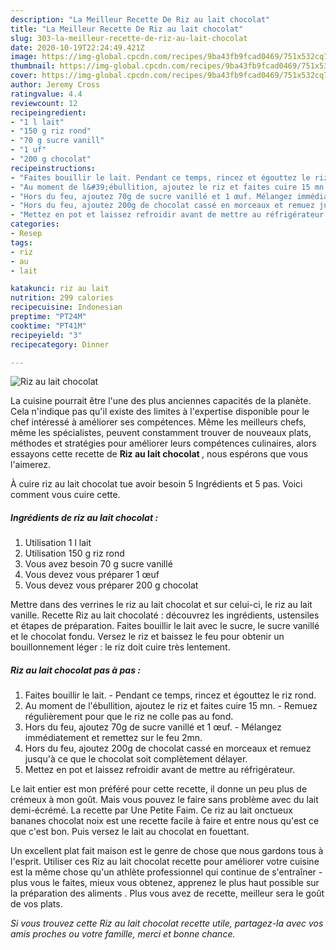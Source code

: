 ```yaml
---
description: "La Meilleur Recette De Riz au lait chocolat"
title: "La Meilleur Recette De Riz au lait chocolat"
slug: 303-la-meilleur-recette-de-riz-au-lait-chocolat
date: 2020-10-19T22:24:49.421Z
image: https://img-global.cpcdn.com/recipes/9ba43fb9fcad0469/751x532cq70/riz-au-lait-chocolat-photo-principale-de-la-recette.jpg
thumbnail: https://img-global.cpcdn.com/recipes/9ba43fb9fcad0469/751x532cq70/riz-au-lait-chocolat-photo-principale-de-la-recette.jpg
cover: https://img-global.cpcdn.com/recipes/9ba43fb9fcad0469/751x532cq70/riz-au-lait-chocolat-photo-principale-de-la-recette.jpg
author: Jeremy Cross
ratingvalue: 4.4
reviewcount: 12
recipeingredient:
- "1 l lait"
- "150 g riz rond"
- "70 g sucre vanill"
- "1 uf"
- "200 g chocolat"
recipeinstructions:
- "Faites bouillir le lait. Pendant ce temps, rincez et égouttez le riz rond."
- "Au moment de l&#39;ébullition, ajoutez le riz et faites cuire 15 mn. Remuez régulièrement pour que le riz ne colle pas au fond."
- "Hors du feu, ajoutez 70g de sucre vanillé et 1 œuf. Mélangez immédiatement et remettez sur le feu 2mn."
- "Hors du feu, ajoutez 200g de chocolat cassé en morceaux et remuez jusqu&#39;à ce que le chocolat soit complètement délayer."
- "Mettez en pot et laissez refroidir avant de mettre au réfrigérateur."
categories:
- Resep
tags:
- riz
- au
- lait

katakunci: riz au lait 
nutrition: 299 calories
recipecuisine: Indonesian
preptime: "PT24M"
cooktime: "PT41M"
recipeyield: "3"
recipecategory: Dinner

---
```



![Riz au lait chocolat](https://img-global.cpcdn.com/recipes/9ba43fb9fcad0469/751x532cq70/riz-au-lait-chocolat-photo-principale-de-la-recette.jpg)

La cuisine pourrait être l'une des plus anciennes capacités de la planète. Cela n'indique pas qu'il existe des limites à l'expertise disponible pour le chef intéressé à améliorer ses compétences. Même les meilleurs chefs, même les spécialistes, peuvent constamment trouver de nouveaux plats, méthodes et stratégies pour améliorer leurs compétences culinaires, alors essayons cette recette de <strong> Riz au lait chocolat </strong>, nous espérons que vous l'aimerez.

<!--inarticleads1-->

À cuire riz au lait chocolat tue avoir besoin 5 Ingrédients et 5 pas. Voici comment vous cuire cette.

##### Ingrédients de riz au lait chocolat :

1. Utilisation 1 l lait
1. Utilisation 150 g riz rond
1. Vous avez besoin 70 g sucre vanillé
1. Vous devez vous préparer 1 œuf
1. Vous devez vous préparer 200 g chocolat


Mettre dans des verrines le riz au lait chocolat et sur celui-ci, le riz au lait vanille. Recette Riz au lait chocolaté : découvrez les ingrédients, ustensiles et étapes de préparation. Faites bouillir le lait avec le sucre, le sucre vanillé et le chocolat fondu. Versez le riz et baissez le feu pour obtenir un bouillonnement léger : le riz doit cuire très lentement. 

<!--inarticleads2-->

##### Riz au lait chocolat pas à pas :

1. Faites bouillir le lait. - Pendant ce temps, rincez et égouttez le riz rond.
1. Au moment de l&#39;ébullition, ajoutez le riz et faites cuire 15 mn. - Remuez régulièrement pour que le riz ne colle pas au fond.
1. Hors du feu, ajoutez 70g de sucre vanillé et 1 œuf. - Mélangez immédiatement et remettez sur le feu 2mn.
1. Hors du feu, ajoutez 200g de chocolat cassé en morceaux et remuez jusqu&#39;à ce que le chocolat soit complètement délayer.
1. Mettez en pot et laissez refroidir avant de mettre au réfrigérateur.


Le lait entier est mon préféré pour cette recette, il donne un peu plus de crémeux à mon goût. Mais vous pouvez le faire sans problème avec du lait demi-écrémé. La recette par Une Petite Faim. Ce riz au lait onctueux bananes chocolat noix est une recette facile à faire et entre nous qu&#39;est ce que c&#39;est bon. Puis versez le lait au chocolat en fouettant. 

<!--inarticleads1-->

<p>
Un excellent plat fait maison est le genre de chose que nous gardons tous à l'esprit. Utiliser ces Riz au lait chocolat recette pour améliorer votre cuisine est la même chose qu'un athlète professionnel qui continue de s'entraîner - plus vous le faites, mieux vous obtenez, apprenez le plus haut possible sur la préparation des aliments . Plus vous avez de recette, meilleur sera le goût de vos plats.
</p>

<p>
<i>Si vous trouvez cette Riz au lait chocolat recette utile, partagez-la avec vos amis proches ou votre famille, merci et bonne chance.</i>
</p>

